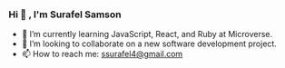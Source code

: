### Hi 👋 , I'm Surafel Samson



- 🌱 I’m currently learning JavaScript, React, and Ruby at Microverse.
- 👯 I’m looking to collaborate on a new software development project.
- 📫 How to reach me: ssurafel4@gmail.com

